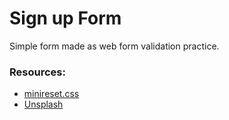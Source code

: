 # Sign up Form
Simple form made as web form validation practice.

### Resources:
- [minireset.css](https://jgthms.com/minireset.css/)
- [Unsplash](https://unsplash.com/)